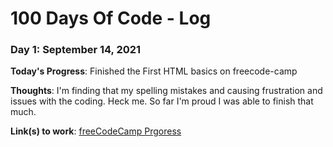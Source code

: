 # 100 Days Of Code - Log


### Day 1: September 14, 2021

**Today's Progress**: Finished the First HTML basics on freecode-camp

**Thoughts**: I'm finding that my spelling mistakes and causing frustration and issues with the coding. Heck me. So far I'm proud I was able to finish that much. 

**Link(s) to work**: [freeCodeCamp Prgoress](hhttps://www.freecodecamp.org/fcc56a6600e-af2c-4e41-874d-b1032a27aa0e)



